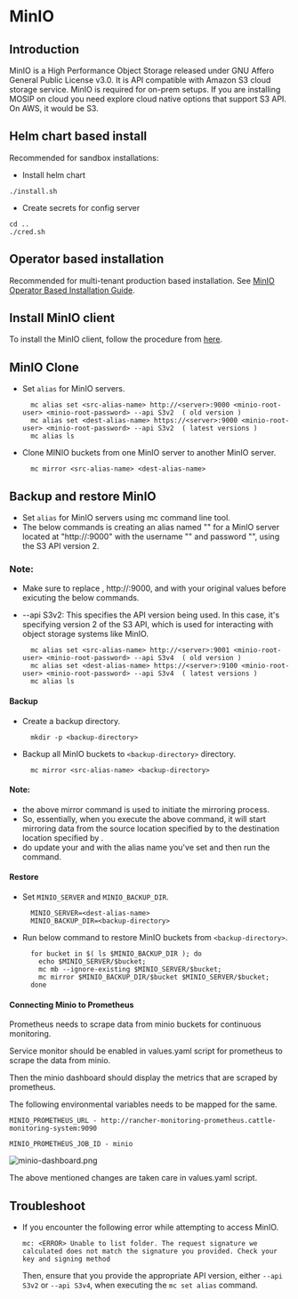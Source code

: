 # MinIO

## Introduction
MinIO is a High Performance Object Storage released under GNU Affero General Public License v3.0. It is API compatible with Amazon S3 cloud storage service.  MinIO is required for on-prem setups. If you are installing MOSIP on cloud you need explore cloud native options that support S3 API.  On AWS, it would be S3.  

## Helm chart based install
Recommended for sandbox installations:
* Install helm chart
```
./install.sh
``` 
* Create secrets for config server
```
cd ..
./cred.sh
```
## Operator based installation 
Recommended for multi-tenant production based installation.
See [MinIO Operator Based Installation Guide](operator/README.md).

## Install MinIO client
To install the MinIO client, follow the procedure from [here](https://docs.min.io/docs/minio-client-complete-guide.html).

## MinIO Clone
* Set `alias` for MinIO servers.
  ```
    mc alias set <src-alias-name> http://<server>:9000 <minio-root-user> <minio-root-password> --api S3v2  ( old version )
    mc alias set <dest-alias-name> https://<server>:9000 <minio-root-user> <minio-root-password> --api S3v2  ( latest versions )
    mc alias ls
  ```
* Clone MINIO buckets from one MinIO server to another MinIO server.
  ```
    mc mirror <src-alias-name> <dest-alias-name>
  ```

## Backup and restore MinIO
* Set `alias` for MinIO servers using mc command line tool.
*  The below commands is creating an alias named "<src-alias-name>" for a MinIO server located at "http://<server-name>:9000" with the username "<minio-root-user>" and password "<minio-root-password>", using the S3 API version 2.

### Note: 
* Make sure to replace <src-alias-name>, http://<server-name>:9000, <minio-root-user> and <minio-root-password> with your original values before exicuting the below commands.
* --api S3v2: This specifies the API version being used. In this case, it's specifying version 2 of the S3 API, which is used for interacting with object storage systems like MinIO.



  ```
    mc alias set <src-alias-name> http://<server>:9001 <minio-root-user> <minio-root-password> --api S3v4  ( old version )
    mc alias set <dest-alias-name> https://<server>:9100 <minio-root-user> <minio-root-password> --api S3v4  ( latest versions )
    mc alias ls
  ```

#### Backup
* Create a backup directory.
  ```
    mkdir -p <backup-directory>
  ```
* Backup all MinIO buckets to `<backup-directory>` directory.
  ```
    mc mirror <src-alias-name> <backup-directory>
  ```

#### Note:
* the above mirror command is used to initiate the mirroring process.
* So, essentially, when you execute the above command, it will start mirroring data from the source location specified by <src-alias-name> to the destination location specified by <dest-alias-name>.
* do update your <src-alias-name> and <dest-alias-name> with the alias name you've set and then run the command.

#### Restore

* Set `MINIO_SERVER` and `MINIO_BACKUP_DIR`.
  ```
    MINIO_SERVER=<dest-alias-name>
    MINIO_BACKUP_DIR=<backup-directory>
  ```
* Run below command to restore MinIO buckets from `<backup-directory>`.
  ```
    for bucket in $( ls $MINIO_BACKUP_DIR ); do
      echo $MINIO_SERVER/$bucket;
      mc mb --ignore-existing $MINIO_SERVER/$bucket;
      mc mirror $MINIO_BACKUP_DIR/$bucket $MINIO_SERVER/$bucket;
    done
  ```

#### Connecting Minio to Prometheus
Prometheus needs to scrape data from minio buckets for continuous monitoring. 

Service monitor should be enabled in values.yaml script for prometheus to scrape the data from minio.

Then the minio dashboard should display the metrics that are scraped by prometheus. 

The following environmental variables needs to be mapped for the same.

```MINIO_PROMETHEUS_URL - http://rancher-monitoring-prometheus.cattle-monitoring-system:9090```

```MINIO_PROMETHEUS_JOB_ID - minio```

![minio-dashboard.png](images/minio-dashboard.png)

The above mentioned changes are taken care in values.yaml script.


## Troubleshoot
* If you encounter the following error while attempting to access MinIO.
  ```
  mc: <ERROR> Unable to list folder. The request signature we calculated does not match the signature you provided. Check your key and signing method
  ```
  Then, ensure that you provide the appropriate API version, either `--api S3v2` or `--api S3v4`, when executing the `mc set alias` command.
